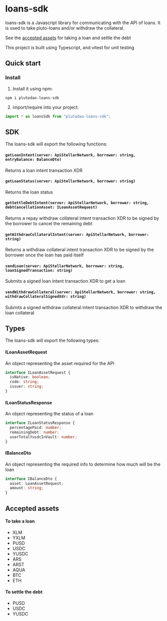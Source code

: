 # loans-sdk

loans-sdk is a Javascript library for communicating with the API of loans. It is used to take pluto-loans and/or withdraw the collateral.

See the [accepted assets](#accepted-assets) for taking a loan and settle the debt

This project is built using Typescript, and vitest for unit testing

## Quick start

### Install

1. Install it using npm:

```shell
npm i plutodao-loans-sdk
```

2. import/require into your project:

```js
import * as loansSdk from "plutodao-loans-sdk";
```

## SDK

The loans-sdk will export the following functions:

#### `getLoanIntent(server: ApiStellarNetwork, borrower: string, entryBalance: BalanceDto)`

Returns a loan intent transaction XDR

#### `getLoanStatus(server: ApiStellarNetwork, borrower: string)`

Returns the loan status

#### `getSettleDebtIntent(server: ApiStellarNetwork, borrower: string, debtCancellationAsset: ILoanAssetRequest)`

Returns a repay withdraw collateral intent transaction XDR to be signed by the borrower to cancel the remaining debt

#### `getWithdrawCollateralIntent(server: ApiStellarNetwork, borrower: string)`

Returns a withdraw collateral intent transaction XDR to be signed by the borrower once the loan has paid itself

#### `sendLoan(server: ApiStellarNetwork, borrower: string, loanSignedTransaction: string)`

Submits a signed loan intent transaction XDR to get a loan

#### `sendWithdrawCollateral(server: ApiStellarNetwork, borrower: string, withdrawCollateralSignedXdr: string)`

Submits a signed withdraw collateral intent transaction XDR to withdraw the loan collateral

## Types

The loans-sdk will export the following types:

#### ILoanAssetRequest

An object representing the asset required for the API

```ts
interface ILoanAssetRequest {
  isNative: boolean;
  code: string;
  issuer: string;
}
```

#### ILoanStatusResponse

An object representing the status of a loan

```ts
interface ILoanStatusResponse {
  percentagePaid: number;
  remainingDebt: number;
  userTotalYusdcInVault: number;
}
```

#### IBalanceDto

An object representing the required info to determine how much will be the loan

```ts
interface IBalanceDto {
  asset: LoanAssetRequest;
  amount: string;
}
```

## Accepted assets

#### To take a loan

- XLM
- YXLM
- PUSD
- USDC
- YUSDC
- ARS
- ARST
- AQUA
- BTC
- ETH

#### To settle the debt

- PUSD
- USDC
- YUSDC
